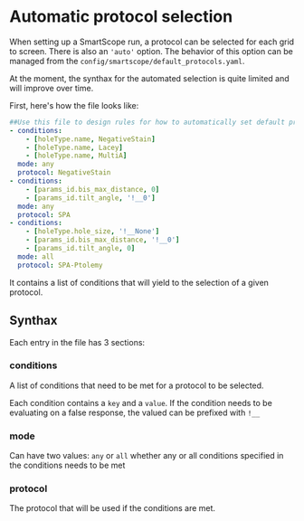 # Automatic protocol selection

When setting up a SmartScope run, a protocol can be selected for each grid to screen. There is also an `'auto'` option. 
The behavior of this option can be managed from the `config/smartscope/default_protocols.yaml`.

At the moment, the synthax for the automated selection is quite limited and will improve over time.

First, here's how the file looks like:

```yaml
##Use this file to design rules for how to automatically set default protocol for a grid.
- conditions:
    - [holeType.name, NegativeStain]
    - [holeType.name, Lacey]
    - [holeType.name, MultiA]
  mode: any
  protocol: NegativeStain
- conditions:
    - [params_id.bis_max_distance, 0]
    - [params_id.tilt_angle, '!__0']
  mode: any
  protocol: SPA
- conditions:
    - [holeType.hole_size, '!__None']
    - [params_id.bis_max_distance, '!__0']
    - [params_id.tilt_angle, 0]
  mode: all
  protocol: SPA-Ptolemy
```


It contains a list of conditions that will yield to the selection of a given protocol.

## Synthax


Each entry in the file has 3 sections:

### conditions


A list of conditions that need to be met for a protocol to be selected.

Each condition contains a `key` and a `value`. If the condition needs to be evaluating on a false response, the valued can be prefixed with `!__`

### mode

Can have two values: `any` or `all` whether any or all conditions specified in the conditions needs to be met

### protocol

The protocol that will be used if the conditions are met.